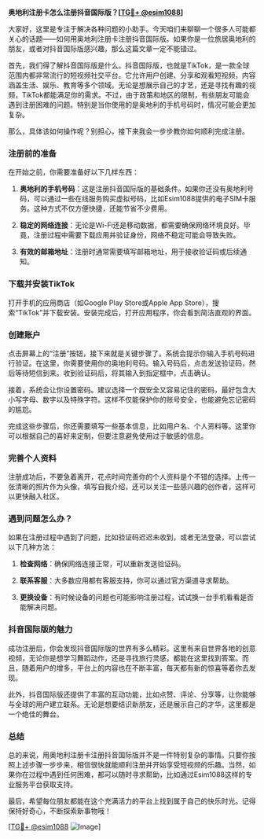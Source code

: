 **奥地利注册卡怎么注册抖音国际版？[[TG💪+ @esim1088](https://t.me/s/esim1088)]**

大家好，这里是专注于解决各种问题的小助手。今天咱们来聊聊一个很多人可能都关心的话题——如何用奥地利注册卡注册抖音国际版。如果你是一位旅居奥地利的朋友，或者对抖音国际版感兴趣，那么这篇文章一定不能错过。

首先，我们得了解抖音国际版是什么。抖音国际版，也就是TikTok，是一款全球范围内都非常流行的短视频社交平台。它允许用户创建、分享和观看短视频，内容涵盖生活、娱乐、教育等多个领域。无论是想展示自己的才艺，还是寻找有趣的视频，TikTok都能满足你的需求。不过，由于政策和地区的限制，有些朋友可能会遇到注册困难的问题。特别是当你使用的是奥地利的手机号码时，情况可能会更加复杂。

那么，具体该如何操作呢？别担心，接下来我会一步步教你如何顺利完成注册。

### 注册前的准备

在开始之前，你需要准备好以下几样东西：

1. **奥地利的手机号码**：这是注册抖音国际版的基础条件。如果你还没有奥地利号码，可以通过一些在线服务购买虚拟号码，比如Esim1088提供的电子SIM卡服务。这种方式不仅方便快捷，还能节省不少费用。
   
2. **稳定的网络连接**：无论是Wi-Fi还是移动数据，都需要确保网络环境良好。毕竟，注册过程中需要下载应用并验证身份，网络不稳定可能会导致失败。

3. **有效的邮箱地址**：注册时通常需要填写邮箱地址，用于接收验证码或后续通知。

### 下载并安装TikTok

打开手机的应用商店（如Google Play Store或Apple App Store），搜索“TikTok”并下载安装。安装完成后，打开应用程序，你会看到简洁直观的界面。

### 创建账户

点击屏幕上的“注册”按钮，接下来就是关键步骤了。系统会提示你输入手机号码进行验证。在这里，你需要使用你的奥地利号码。输入号码后，点击发送验证码，然后等待短信到来。收到验证码后，将其输入到指定框中，点击确认。

接着，系统会让你设置密码。建议选择一个既安全又容易记住的密码，最好包含大小写字母、数字以及特殊字符。这样不仅能保护你的账号安全，也能避免忘记密码的尴尬。

完成这些步骤后，你还需要填写一些基本信息，比如用户名、个人资料等。这里你可以根据自己的喜好来定制，但要注意避免使用过于敏感的信息。

### 完善个人资料

注册成功后，不要急着离开，花点时间完善你的个人资料是个不错的选择。上传一张清晰的照片作为头像，填写自我介绍，还可以关注一些感兴趣的创作者，这样可以更快融入社区。

### 遇到问题怎么办？

如果在注册过程中遇到了问题，比如验证码迟迟未收到，或者无法登录，可以尝试以下几种方法：

1. **检查网络**：确保网络连接正常，可以重新发送验证码。
   
2. **联系客服**：大多数应用都有客服支持，你可以通过官方渠道寻求帮助。

3. **更换设备**：有时候设备的问题也可能影响注册过程，试试换一台手机看看是否能解决问题。

### 抖音国际版的魅力

成功注册后，你会发现抖音国际版的世界有多么精彩。这里有来自世界各地的创意视频，无论你是想学习舞蹈动作，还是寻找旅行灵感，都能在这里找到答案。而且，随着用户的增多，平台上的内容也在不断丰富，每天都有新的惊喜等着你去发现。

此外，抖音国际版还提供了丰富的互动功能，比如点赞、评论、分享等，让你能够与全球的用户建立联系。无论是想要结识新朋友，还是展示自己的才华，这里都是一个绝佳的舞台。

### 总结

总的来说，用奥地利注册卡注册抖音国际版并不是一件特别复杂的事情。只要你按照上述步骤一步步来，相信很快就能顺利注册并开始享受短视频的乐趣。当然，如果你在过程中遇到任何困难，都可以随时寻求帮助，比如通过Esim1088这样的专业服务平台获取支持。

最后，希望每位朋友都能在这个充满活力的平台上找到属于自己的快乐时光。记得保持好奇心，不断探索新事物哦！

[[TG💪+ @esim1088](https://t.me/s/esim1088) ![Image](https://i.postimg.cc/4NQfJmqS/Snipaste-2025-05-13-00-14-12.png)]